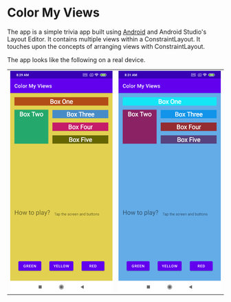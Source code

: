 <h1>Color My Views</h1>

The app is a simple trivia app built using [Android](https://www.android.com/) and Android Studio's Layout Editor. It contains multiple views within a ConstraintLayout. 
It touches upon the concepts of arranging views with ConstraintLayout.

The app looks like the following on a real device.
 
<table>
  <tr>
    <td>
 <img align="center" width=300 src="https://github.com/raveerocks/color-my-views/blob/main/screenshots/screenshot-1.png" />
    </td>
     <td>
 <img align="center" width=300 src="https://github.com/raveerocks/color-my-views/blob/main/screenshots/screenshot-2.png" />
    </td>
    <tr>
      </table>
